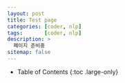 ```yaml
---
layout: post
title: Test page
categories: [coder, nlp]
tags:       [coder, nlp]
description: >
  페이지 준비중
sitemap: false
---
```

- Table of Contents
{:toc .large-only}